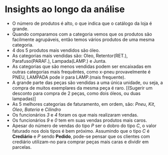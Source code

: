 # Insights ao longo da análise
* O número de produtos é alto, o que indica que o catálogo da loja é grande.
* Quando comparamos com a categoria vemos que os produtos são facilmente agrupáveis, então temos vários produtos de uma mesma categoria.
* 4 dos 5 produtos mais vendidos são óleo.
* As categorias mais vendidas são: Oleo, Retentor(RET.), Parafuso(PARAF.), Lampada(LAMP.) e Junta.
* As categorias que são menos vendidas podem ser encaixadas em outras categorias mais frequêntes, como x-pneu provavelmente é PNEU, LAMPADA pode ir para LAMP.(mais frequente). 
* A grande parte das peças são vendidas a uma única unidade, ou seja, a compra de muitos exemplares da mesma peça é raro. [(Sugerir um desconto para compra de 2 peças, como dois óleos, ou duas lampadas)]
* As 5 melhores categorias de faturamento, em ordem, são: *Pneu*, *Kit*, *Oleo*, *Bateria* e *Cilindro*
* Os funcionários *3* e *4* foram os que mais realizaram vendas.
* Os funcionários *9* e *0* tem em suas vendas produtos mais caros.
* Apesar do número de vendas do tipo *P* ser o dobro do tipo *C*, o valor faturado nos dois tipos é bem próximo. Assumindo que o tipo *C* é **Crediário** e *P* sendo **Pedido**, pode-se pensar que os clientes com crediário utilizam-no para comprar peças mais caras e dividir em parcelas.
